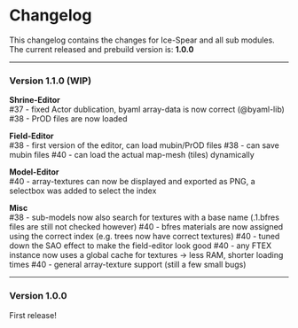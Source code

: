# Changelog

This changelog contains the changes for Ice-Spear and all sub modules. <br/>
The current released and prebuild version is: **1.0.0**

<hr/>

### Version 1.1.0 (WIP)
**Shrine-Editor** <br/>
#37 - fixed Actor dublication, byaml array-data is now correct (@byaml-lib)<br/>
#38 - PrOD files are now loaded

**Field-Editor** <br/>
#38 - first version of the editor, can load mubin/PrOD files
#38 - can save mubin files
#40 - can load the actual map-mesh (tiles) dynamically

**Model-Editor** <br/>
#40 - array-textures can now be displayed and exported as PNG, a selectbox was added to select the index

**Misc**<br/>
#38 - sub-models now also search for textures with a base name (.1.bfres files are still not checked however)
#40 - bfres materials are now assigned using the correct index (e.g. trees now have correct textures)
#40 - tuned down the SAO effect to make the field-editor look good
#40 - any FTEX instance now uses a global cache for textures -> less RAM, shorter loading times
#40 - general array-texture support (still a few small bugs)

<hr/>

### Version 1.0.0
First release!